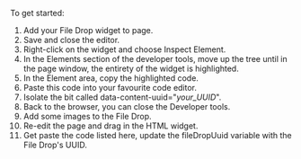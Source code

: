To get started:
<ol>
<li>Add your File Drop widget to page.</li>
<li>Save and close the editor.</li>
<li>Right-click on the widget and choose Inspect Element.</li>
<li>In the Elements section of the developer tools, move up the tree until in the page window, the entirety of the widget is highlighted.</li>
<li>In the Element area, copy the highlighted code.</li>
<li>Paste this code into your favourite code editor.</li>
<li>Isolate the bit called data-content-uuid="<i>your_UUID</i>".</li>
<li>Back to the browser, you can close the Developer tools.</li>
<li>Add some images to the File Drop.</li>
<li>Re-edit the page and drag in the HTML widget.</li>
<li>Get paste the code listed here, update the fileDropUuid variable with the File Drop's UUID.</li>
</ol>
